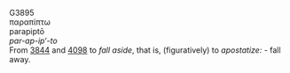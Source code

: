 G3895  
παραπίπτω  
parapiptō  
*par-ap-ip‘-to*  
From [3844](g3844) and [4098](g4098) to *fall* *aside*, that is,
(figuratively) to *apostatize:* - fall away.  
